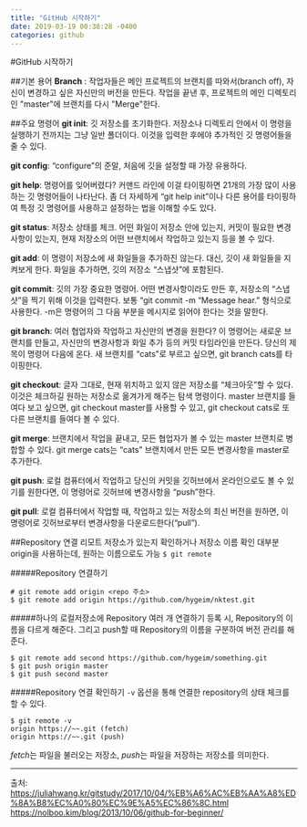 ```yaml
---
title: "GitHub 시작하기"
date: 2019-03-19 00:38:28 -0400
categories: github
---
```


#GitHub 시작하기

##기본 용어
**Branch** : 작업자들은 메인 프로젝트의 브랜치를 따와서(branch off), 자신이 변경하고 싶은 자신만의 버전을 만든다. 작업을 끝낸 후, 프로젝트의 메인 디렉토리인 "master"에 브랜치를 다시 "Merge"한다.


##주요 명령어
**git init**: 깃 저장소를 초기화한다. 저장소나 디렉토리 안에서 이 명령을 실행하기 전까지는 그냥 일반 폴더이다. 이것을 입력한 후에야 추가적인 깃 명령어들을 줄 수 있다.

**git config**: “configure”의 준말, 처음에 깃을 설정할 때 가장 유용하다.

**git help**: 명령어를 잊어버렸다? 커맨드 라인에 이걸 타이핑하면 21개의 가장 많이 사용하는 깃 명령어들이 나타난다. 좀 더 자세하게 “git help init”이나 다른 용어를 타이핑하여 특정 깃 명령어를 사용하고 설정하는 법을 이해할 수도 있다.

**git status**: 저장소 상태를 체크. 어떤 화일이 저장소 안에 있는지, 커밋이 필요한 변경사항이 있는지, 현재 저장소의 어떤 브랜치에서 작업하고 있는지 등을 볼 수 있다.

**git add**: 이 명령이 저장소에 새 화일들을 추가하진 않는다. 대신, 깃이 새 화일들을 지켜보게 한다. 화일을 추가하면, 깃의 저장소 “스냅샷”에 포함된다.

**git commit**: 깃의 가장 중요한 명령어. 어떤 변경사항이라도 만든 후, 저장소의 “스냅샷”을 찍기 위해 이것을 입력한다. 보통 “git commit -m “Message hear.” 형식으로 사용한다. -m은 명령어의 그 다음 부분을 메시지로 읽어야 한다는 것을 말한다.

**git branch**: 여러 협업자와 작업하고 자신만의 변경을 원한다? 이 명령어는 새로운 브랜치를 만들고, 자신만의 변경사항과 화일 추가 등의 커밋 타임라인을 만든다. 당신의 제목이 명령어 다음에 온다. 새 브랜치를 “cats”로 부르고 싶으면, git branch cats를 타이핑한다.

**git checkout**: 글자 그대로, 현재 위치하고 있지 않은 저장소를 “체크아웃”할 수 있다. 이것은 체크하길 원하는 저장소로 옮겨가게 해주는 탐색 명령이다. master 브랜치를 들여다 보고 싶으면, git checkout master를 사용할 수 있고, git checkout cats로 또 다른 브랜치를 들여다 볼 수 있다.

**git merge**: 브랜치에서 작업을 끝내고, 모든 협업자가 볼 수 있는 master 브랜치로 병합할 수 있다. git merge cats는 “cats” 브랜치에서 만든 모든 변경사항을 master로 추가한다.

**git push**: 로컬 컴퓨터에서 작업하고 당신의 커밋을 깃허브에서 온라인으로도 볼 수 있기를 원한다면, 이 명령어로 깃허브에 변경사항을 “push”한다.

**git pull**: 로컬 컴퓨터에서 작업할 때, 작업하고 있는 저장소의 최신 버전을 원하면, 이 명령어로 깃허브로부터 변경사항을 다운로드한다(“pull”).


##Repository 연결
리모트 저장소가 있는지 확인하거나 저장소 이름 확인
대부분 origin을 사용하는데, 원하는 이름으로도 가능
`$ git remote`

#####Repository 연결하기
```
# git remote add origin <repo 주소>
$ git remote add origin https://github.com/hygeim/nktest.git
```

#####하나의 로컬저장소에 Repository 여러 개 연결하기
등록 시, Repository의 이름을 다르게 해준다. 그리고 push할 때 Repository의 이름을 구분하여 버전 관리를 해준다.
```
$ git remote add second https://github.com/hygeim/something.git
$ git push origin master
$ git push second master
```


#####Repository 연결 확인하기
`-v` 옵션을 통해 연결한 repository의 상태 체크를 할 수 있다.
```
$ git remote -v
origin https://~~.git (fetch)
origin https://~~.git (push)
```
*fetch*는 파일을 불러오는 저장소, *push*는 파일을 저장하는 저장소를 의미한다.



- - -
출처: https://juliahwang.kr/gitstudy/2017/10/04/%EB%A6%AC%EB%AA%A8%ED%8A%B8%EC%A0%80%EC%9E%A5%EC%86%8C.html
https://nolboo.kim/blog/2013/10/06/github-for-beginner/
